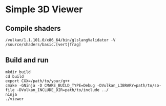 # Simple 3D Viewer

## Compile shaders

```
/vulkan/1.1.101.0/x86_64/bin/glslangValidator -V /source/shaders/basic.[vert|frag]
```

## Build and run

```
mkdir build
cd build
export CXX=/path/to/your/g++
cmake -GNinja -D CMAKE_BUILD_TYPE=Debug -DVulkan_LIBRARY=path/to/so-file -DVulkan_INCLUDE_DIR=path/to/include ../
ninja
./viewer
```
